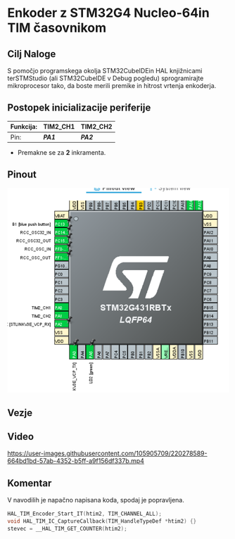 # Enkoder z STM32G4 Nucleo-64in TIM časovnikom 

## Cilj Naloge
S  pomočjo  programskega  okolja STM32CubeIDEin  HAL  knjižnicami  terSTMStudio (ali STM32CubeIDE  v Debug pogledu) sprogramirajte  mikroprocesor  tako,  da boste merili premike  in  hitrost vrtenja enkoderja.

## Postopek inicializacije periferije
| Funkcija: | TIM2_CH1  | TIM2_CH2  |
|-----------|-----------|-----------|
| Pin:      | ***PA1*** | ***PA2*** |
- Premakne se za **2** inkramenta.


## Pinout
![PinOut](meida/Posnetek%20zaslona_20230131_120619.png)

## Vezje

## Video

https://user-images.githubusercontent.com/105905709/220278589-664bd1bd-57ab-4352-b5ff-a9f156df337b.mp4



## Komentar

V navodilih je napačno napisana koda, spodaj je popravljena.

```C
HAL_TIM_Encoder_Start_IT(htim2, TIM_CHANNEL_ALL);
void HAL_TIM_IC_CaptureCallback(TIM_HandleTypeDef *htim2) {}
stevec = __HAL_TIM_GET_COUNTER(htim2);
```
